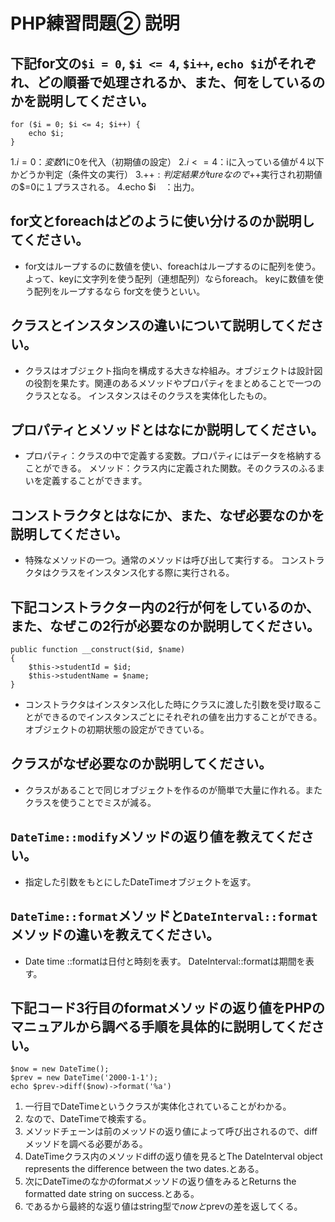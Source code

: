# PHP練習問題② 説明

## 下記for文の`$i = 0`, `$i <= 4`, `$i++`, `echo $i`がそれぞれ、どの順番で処理されるか、また、何をしているのかを説明してください。

```
for ($i = 0; $i <= 4; $i++) {
    echo $i;
}
```

1.$i = 0： 変数$1に0を代入（初期値の設定）
2.$i <= 4：$iに入っている値が４以下かどうか判定（条件文の実行）
3.$++ :判定結果がtureなので$++実行され初期値の$=0に１プラスされる。
4.echo $i　：出力。

## for文とforeachはどのように使い分けるのか説明してください。
- for文はループするのに数値を使い、foreachはループするのに配列を使う。
    よって、keyに文字列を使う配列（連想配列）ならforeach。
    keyに数値を使う配列をループするなら for文を使うといい。


## クラスとインスタンスの違いについて説明してください。
- クラスはオブジェクト指向を構成する大きな枠組み。オブジェクトは設計図の役割を果たす。関連のあるメソッドやプロパティをまとめることで一つのクラスとなる。
インスタンスはそのクラスを実体化したもの。

## プロパティとメソッドとはなにか説明してください。
- プロパティ：クラスの中で定義する変数。プロパティにはデータを格納することができる。
メソッド：クラス内に定義された関数。そのクラスのふるまいを定義することができます。

## コンストラクタとはなにか、また、なぜ必要なのかを説明してください。
- 特殊なメソッドの一つ。通常のメソッドは呼び出して実行する。
コンストラクタはクラスをインスタンス化する際に実行される。

## 下記コンストラクター内の2行が何をしているのか、また、なぜこの2行が必要なのか説明してください。
```
public function __construct($id, $name)
{
    $this->studentId = $id;
    $this->studentName = $name;
}
```
- コンストラクタはインスタンス化した時にクラスに渡した引数を受け取ることができるのでインスタンスごとにそれぞれの値を出力することができる。オブジェクトの初期状態の設定ができている。

## クラスがなぜ必要なのか説明してください。
- クラスがあることで同じオブジェクトを作るのが簡単で大量に作れる。またクラスを使うことでミスが減る。

## `DateTime::modify`メソッドの返り値を教えてください。
- 指定した引数をもとにしたDateTimeオブジェクトを返す。

## `DateTime::format`メソッドと`DateInterval::format`メソッドの違いを教えてください。
- Date time ::formatは日付と時刻を表す。
  DateInterval::formatは期間を表す。

## 下記コード3行目のformatメソッドの返り値をPHPのマニュアルから調べる手順を具体的に説明してください。
```
$now = new DateTime();
$prev = new DateTime('2000-1-1');
echo $prev->diff($now)->format('%a')
```
1. 一行目でDateTimeというクラスが実体化されていることがわかる。
1. なので、DateTimeで検索する。
1. メソッドチェーンは前のメッソドの返り値によって呼び出されるので、diffメッソドを調べる必要がある。
1. DateTimeクラス内のメソッドdiffの返り値を見るとThe DateInterval object represents the difference between the two dates.とある。
1. 次にDateTimeのなかのformatメッソドの返り値をみるとReturns the formatted date string on success.とある。
1. であるから最終的な返り値はstring型で$nowと$prevの差を返してくる。
